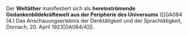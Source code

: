 
Der **Weltäther** manifestiert sich als **hereinströmende Gedankenbildekräftewelt aus der Peripherie des Universums** ([[GA084 (4.) Das Anschauungserlebnis der Denktätigkeit und der Sprachtätigkeit, Dornach, 20. April 1923|GA084/4]]).
